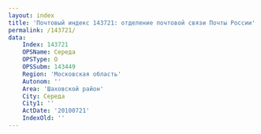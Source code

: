 ```yaml
---
layout: index
title: 'Почтовый индекс 143721: отделение почтовой связи Почты России'
permalink: /143721/
data:
    Index: 143721
    OPSName: Середа
    OPSType: О
    OPSSubm: 143449
    Region: 'Московская область'
    Autonom: ''
    Area: 'Шаховской район'
    City: Середа
    City1: ''
    ActDate: '20100721'
    IndexOld: ''
---
```

